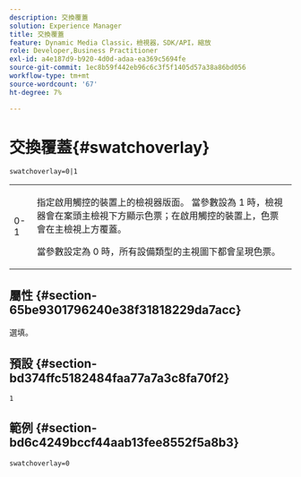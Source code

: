 ```yaml
---
description: 交換覆蓋
solution: Experience Manager
title: 交換覆蓋
feature: Dynamic Media Classic，檢視器，SDK/API，縮放
role: Developer,Business Practitioner
exl-id: a4e187d9-b920-4d0d-adaa-ea369c5694fe
source-git-commit: 1ec8b59f442eb96c6c3f5f1405d57a38a86bd056
workflow-type: tm+mt
source-wordcount: '67'
ht-degree: 7%

---
```


# 交換覆蓋{#swatchoverlay}

`swatchoverlay=0|1`

<table id="table_9B98C97485DD4DEB8A6ECBCE8DF6B886"> 
 <tbody> 
  <tr> 
   <td colname="col1"> <p> <span class="codeph"> 0-1  </span> </p> </td> 
   <td colname="col2"> <p>指定啟用觸控的裝置上的檢視器版面。 當參數設為<span class="codeph"> 1 </span>時，檢視器會在案頭主檢視下方顯示色票；在啟用觸控的裝置上，色票會在主檢視上方覆蓋。 </p> <p>當參數設定為<span class="codeph"> 0 </span>時，所有設備類型的主視圖下都會呈現色票。 </p> </td> 
  </tr> 
 </tbody> 
</table>

## 屬性 {#section-65be9301796240e38f31818229da7acc}

選填。

## 預設 {#section-bd374ffc5182484faa77a7a3c8fa70f2}

`1`

## 範例 {#section-bd6c4249bccf44aab13fee8552f5a8b3}

`swatchoverlay=0`
